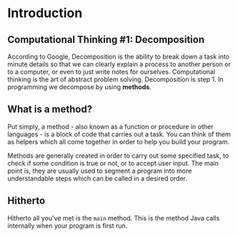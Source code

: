 Introduction
===

## Computational Thinking #1: Decomposition
According to Google, Decomposition is the ability to break down a task into minute details so that we can clearly explain a process to another person or to a computer, or even to just write notes for ourselves. Computational thinking is the art of abstract problem solving. Decomposition is step 1. In programming we decompose by using **methods**.

## What is a method?
Put simply, a method - also known as a function or procedure in other languages - is a block of code that carries out a task. You can think of them as helpers which all come together in order to help you build your program.

Methods are generally created in order to carry out some specified task, to check if some condition is true or not, or to accept user input. The main point is, they are usually used to segment a program into more understandable steps which can be called in a desired order. 

## Hitherto
Hitherto all you've met is the `main` method. This is the method Java calls internally when your program is first run.
